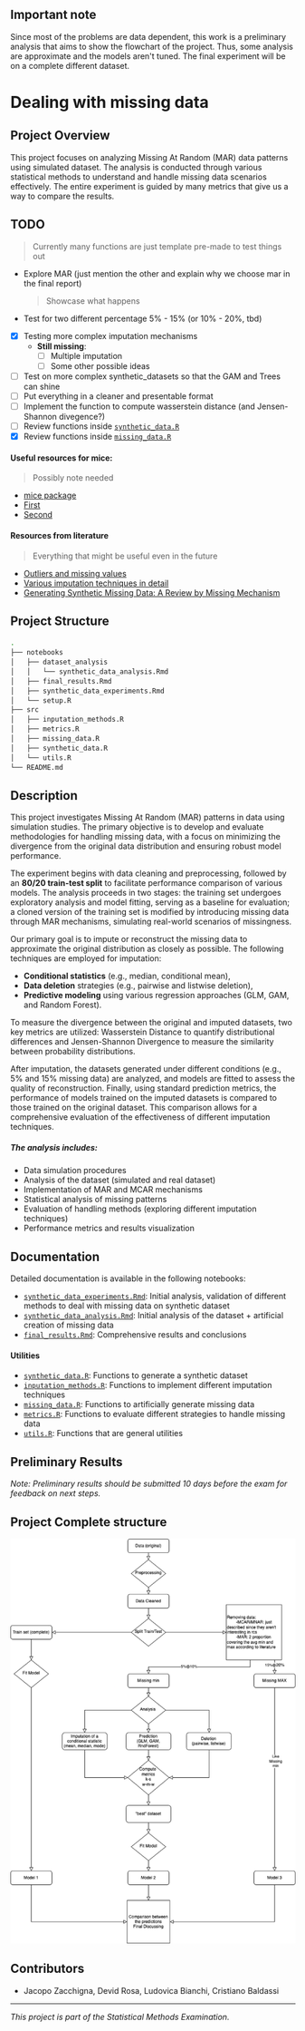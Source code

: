 ## Important note

Since most of the problems are data dependent, this work is a preliminary analysis that aims to show the flowchart of the project. Thus, some analysis are approximate and the models aren't tuned. The final experiment will be on a complete different dataset.

# Dealing with missing data

## Project Overview

This project focuses on analyzing Missing At Random (MAR) data patterns using simulated dataset. The analysis is conducted through various statistical methods to understand and handle missing data scenarios effectively. The entire experiment is guided by many metrics that give us a way to compare the results.

## TODO

> Currently many functions are just template pre-made to test things out

- Explore MAR (just mention the other and explain why we choose mar in the final report)

  > Showcase what happens

- Test for two different percentage 5% - 15% (or 10% - 20%, tbd)

- [x] Testing more complex imputation mechanisms
  - **Still missing**:
    - [ ] Multiple imputation
    - [ ] Some other possible ideas
- [ ] Test on more complex synthetic_datasets so that the GAM and Trees can shine
- [ ] Put everything in a cleaner and presentable format
- [ ] Implement the function to compute wasserstein distance (and Jensen-Shannon divegence?)
- [ ] Review functions inside [`synthetic_data.R`](src/synthetic_data.R)
- [x] Review functions inside [`missing_data.R`](src/missing_data.R)

#### Useful resources for mice:

> Possibly note needed

- [mice package](https://cran.r-project.org/web/packages/mice/mice.pdf)
- [First](https://www.youtube.com/watch?v=MpnxwNXGV-E)
- [Second](https://www.youtube.com/watch?v=sNNoTd7xI-4)

#### Resources from literature

> Everything that might be useful even in the future

- [Outliers and missing values](https://sci-hub.ru/10.1111/j.1440-1681.2007.04860.x)
- [Various imputation techniques in detail](https://www.researchgate.net/publication/220579612_Missing_Data_Imputation_Techniques)
- [Generating Synthetic Missing Data: A Review by Missing Mechanism](https://ieeexplore.ieee.org/document/8605316/)

## Project Structure

```bash
.
├── notebooks
│   ├── dataset_analysis
│   │   └── synthetic_data_analysis.Rmd
│   ├── final_results.Rmd
│   ├── synthetic_data_experiments.Rmd
│   └── setup.R
├── src
│   ├── inputation_methods.R
│   ├── metrics.R
│   ├── missing_data.R
│   ├── synthetic_data.R
│   └── utils.R
└── README.md
```

## Description

This project investigates Missing At Random (MAR) patterns in data using simulation studies. The primary objective is to develop and evaluate methodologies for handling missing data, with a focus on minimizing the divergence from the original data distribution and ensuring robust model performance.

The experiment begins with data cleaning and preprocessing, followed by an **80/20 train-test split** to facilitate performance comparison of various models. The analysis proceeds in two stages: the training set undergoes exploratory analysis and model fitting, serving as a baseline for evaluation; a cloned version of the training set is modified by introducing missing data through MAR mechanisms, simulating real-world scenarios of missingness.

Our primary goal is to impute or reconstruct the missing data to approximate the original distribution as closely as possible. The following techniques are employed for imputation:

- **Conditional statistics** (e.g., median, conditional mean),
- **Data deletion** strategies (e.g., pairwise and listwise deletion),
- **Predictive modeling** using various regression approaches (GLM, GAM, and Random Forest).

To measure the divergence between the original and imputed datasets, two key metrics are utilized: Wasserstein Distance to quantify distributional differences and Jensen-Shannon Divergence to measure the similarity between probability distributions.

After imputation, the datasets generated under different conditions (e.g., 5% and 15% missing data) are analyzed, and models are fitted to assess the quality of reconstruction. Finally, using standard prediction metrics, the performance of models trained on the imputed datasets is compared to those trained on the original dataset. This comparison allows for a comprehensive evaluation of the effectiveness of different imputation techniques.



##### The analysis includes:

- Data simulation procedures
- Analysis of the dataset (simulated and real dataset)
- Implementation of MAR and MCAR mechanisms
- Statistical analysis of missing patterns
- Evaluation of handling methods (exploring different imputation techniques)
- Performance metrics and results visualization

## Documentation

Detailed documentation is available in the following notebooks:

- [`synthetic_data_experiments.Rmd`](notebooks/synthetic_data_experiments.Rmd): Initial analysis, validation of different methods to deal with missing data on synthetic dataset
- [`synthetic_data_analysis.Rmd`](notebooks/dataset_analysis/synthetic_data_analysis.Rmd): Initial analysis of the dataset + artificial creation of missing data
- [`final_results.Rmd`](notebooks/final_results.Rmd): Comprehensive results and conclusions

#### Utilities

- [`synthetic_data.R`](src/synthetic_data.R): Functions to generate a synthetic dataset
- [`inputation_methods.R`](src/inputation_methods.R): Functions to implement different imputation techniques
- [`missing_data.R`](src/missing_data.R): Functions to artificially generate missing data
- [`metrics.R`](src/metrics.R): Functions to evaluate different strategies to handle missing data
- [`utils.R`](src/utils.R): Functions that are general utilities

## Preliminary Results

_Note: Preliminary results should be submitted 10 days before the exam for feedback on next steps._

## Project Complete structure

![showcase](.assets/diagram.png)

## Contributors

- Jacopo Zacchigna, Devid Rosa, Ludovica Bianchi, Cristiano Baldassi

---

_This project is part of the Statistical Methods Examination._
